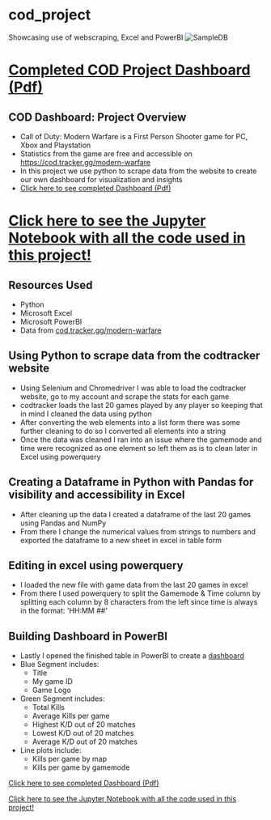 # cod_project
Showcasing use of webscraping, Excel and PowerBI
![SampleDB](https://user-images.githubusercontent.com/82239548/171299155-c5de119c-54cf-4a8c-9238-e0301f9286ae.jpg)

# [Completed COD Project Dashboard (Pdf)](https://github.com/qrjerm/cod_project/blob/main/GameStatsDashboard.pdf)

## COD Dashboard: Project Overview
* Call of Duty: Modern Warfare is a First Person Shooter game for PC, Xbox and Playstation
* Statistics from the game are free and accessible on https://cod.tracker.gg/modern-warfare
* In this project we use python to scrape data from the website to create our own dashboard for visualization and insights
* [Click here to see completed Dashboard (Pdf)](https://github.com/qrjerm/cod_project/blob/main/GameStatsDashboard.pdf)
# [Click here to see the Jupyter Notebook with all the code used in this project!](https://github.com/qrjerm/cod_project/blob/main/FinalVersionCCT.ipynb)

## Resources Used
* Python
* Microsoft Excel
* Microsoft PowerBI
* Data from [cod.tracker.gg/modern-warfare](https://cod.tracker.gg/modern-warfare/profile/battlenet/ChefRoy%2311358/mp/matches)

## Using Python to scrape data from the codtracker website
* Using Selenium and Chromedriver I was able to load the codtracker website, go to my account and scrape the stats for each game
* codtracker loads the last 20 games played by any player so keeping that in mind I cleaned the data using python
* After converting the web elements into a list form there was some further cleaning to do so I converted all elements into a string
* Once the data was cleaned I ran into an issue where the gamemode and time were recognized as one element so left them as is to clean later in Excel using powerquery

## Creating a Dataframe in Python with Pandas for visibility and accessibility in Excel
* After cleaning up the data I created a dataframe of the last 20 games using Pandas and NumPy
* From there I change the numerical values from strings to numbers and exported the dataframe to a new sheet in excel in table form

## Editing in excel using powerquery
* I loaded the new file with game data from the last 20 games in excel
* From there I used powerquery to split the Gamemode & Time column by splitting each column by 8 characters from the left since time is always in the format: 'HH:MM ##'

## Building Dashboard in PowerBI
* Lastly I opened the finished table in PowerBI to create a [dashboard](https://github.com/qrjerm/cod_project/blob/main/GameStatsDashboard.pdf)
* Blue Segment includes:
  * Title
  * My game ID
  * Game Logo
* Green Segment includes:
  * Total Kills
  * Average Kills per game
  * Highest K/D out of 20 matches
  * Lowest K/D out of 20 matches
  * Average K/D out of 20 matches
* Line plots include:
  * Kills per game by map
  * Kills per game by gamemode

[Click here to see completed Dashboard (Pdf)](https://github.com/qrjerm/cod_project/blob/main/GameStatsDashboard.pdf)

[Click here to see the Jupyter Notebook with all the code used in this project!](https://github.com/qrjerm/cod_project/blob/main/FinalVersionCCT.ipynb)
